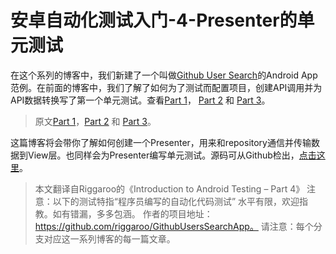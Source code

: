 安卓自动化测试入门-4-Presenter的单元测试
==========================

在这个系列的博客中，我们新建了一个叫做[Github User Search](https://github.com/riggaroo/GithubUsersSearchApp)的Android App范例。在前面的博客中，我们了解了如何为了测试而配置项目，创建API调用并为API数据转换写了第一个单元测试。查看[Part 1](http://blog.csdn.net/jaychen2011/article/details/52712130)， [Part 2](http://blog.csdn.net/jaychen2011/article/details/52723025) 和 [Part 3](http://blog.csdn.net/jaychen2011/article/details/52735028)。

>原文[Part 1](https://riggaroo.co.za/introduction-automated-android-testing/)，[Part 2](https://riggaroo.co.za/automated-android-testing-part-2-setup/) 和 [Part 3](https://riggaroo.co.za/introduction-android-testing-part3/)。

这篇博客将会带你了解如何创建一个Presenter，用来和repository通信并传输数据到View层。也同样会为Presenter编写单元测试。源码可从Github检出，[点击这里](https://github.com/riggaroo/GithubUsersSearchApp)。

> 本文翻译自Riggaroo的《Introduction to Android Testing – Part 4》 
注意：以下的测试特指“程序员编写的自动化代码测试” 
水平有限，欢迎指教。如有错漏，多多包涵。 
作者的项目地址： 
https://github.com/riggaroo/GithubUsersSearchApp。 
请注意：每个分支对应这一系列博客的每一篇文章。


